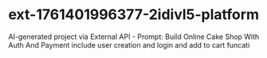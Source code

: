 # ext-1761401996377-2idivl5-platform
AI-generated project via External API - Prompt: Build Online Cake Shop With Auth And Payment include user creation and login and add to cart funcati
